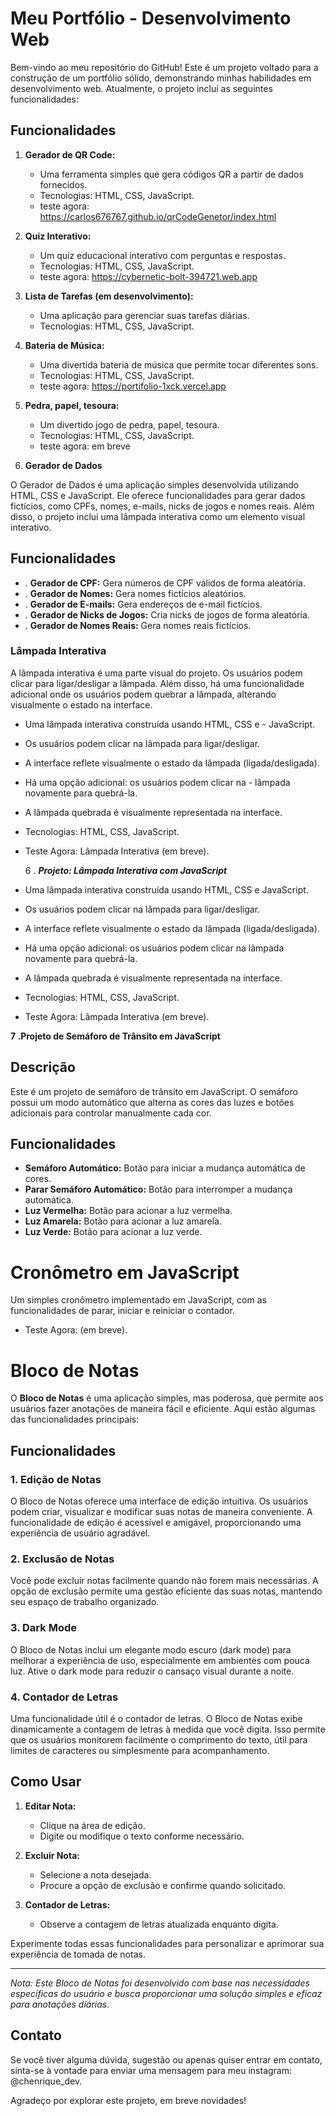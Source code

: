 # Meu Portfólio - Desenvolvimento Web

Bem-vindo ao meu repositório do GitHub! Este é um projeto voltado para a construção de um portfólio sólido, demonstrando minhas habilidades em desenvolvimento web. Atualmente, o projeto inclui as seguintes funcionalidades:

## Funcionalidades

1. **Gerador de QR Code:**
   - Uma ferramenta simples que gera códigos QR a partir de dados fornecidos.
   - Tecnologias: HTML, CSS, JavaScript.
   - teste agora: https://carlos676767.github.io/qrCodeGenetor/index.html

2. **Quiz Interativo:**
   - Um quiz educacional interativo com perguntas e respostas.
   - Tecnologias: HTML, CSS, JavaScript.
   -  teste agora: https://cybernetic-bolt-394721.web.app

3. **Lista de Tarefas (em desenvolvimento):**
   - Uma aplicação para gerenciar suas tarefas diárias.
   - Tecnologias: HTML, CSS, JavaScript.

4. **Bateria de Música:**
   - Uma divertida bateria de música que permite tocar diferentes sons.
   - Tecnologias: HTML, CSS, JavaScript.
   - teste agora: https://portifolio-1xck.vercel.app


5. **Pedra, papel, tesoura:**
   - Um divertido jogo de pedra, papel, tesoura.
   - Tecnologias: HTML, CSS, JavaScript.
   - teste agora: em breve


 6. **Gerador de Dados**


O Gerador de Dados é uma aplicação simples desenvolvida utilizando HTML, CSS e JavaScript. Ele oferece funcionalidades para gerar dados fictícios, como CPFs, nomes, e-mails, nicks de jogos e nomes reais. Além disso, o projeto inclui uma lâmpada interativa como um elemento visual interativo.

## Funcionalidades
- . **Gerador de CPF:** Gera números de CPF válidos de forma aleatória.
- . **Gerador de Nomes:** Gera nomes fictícios aleatórios.
- . **Gerador de E-mails:** Gera endereços de e-mail fictícios.
- . **Gerador de Nicks de Jogos:** Cria nicks de jogos de forma aleatória.
- . **Gerador de Nomes Reais:** Gera nomes reais fictícios.

### Lâmpada Interativa
A lâmpada interativa é uma parte visual do projeto. Os usuários podem clicar para ligar/desligar a lâmpada. Além disso, há uma funcionalidade adicional onde os usuários podem quebrar a lâmpada, alterando visualmente o estado na interface.

- Uma lâmpada interativa construída usando HTML, CSS e - JavaScript.
- Os usuários podem clicar na lâmpada para ligar/desligar.
- A interface reflete visualmente o estado da lâmpada (ligada/desligada).
- Há uma opção adicional: os usuários podem clicar na - lâmpada novamente para quebrá-la.
- A lâmpada quebrada é visualmente representada na interface.
- Tecnologias: HTML, CSS, JavaScript.
- Teste Agora: Lâmpada Interativa (em breve).



  6 . ***Projeto: Lâmpada Interativa com JavaScript***
- Uma lâmpada interativa construída usando HTML, CSS e JavaScript.
- Os usuários podem clicar na lâmpada para ligar/desligar.
- A interface reflete visualmente o estado da lâmpada (ligada/desligada).
- Há uma opção adicional: os usuários podem clicar na lâmpada novamente para quebrá-la.
- A lâmpada quebrada é visualmente representada na interface.
- Tecnologias: HTML, CSS, JavaScript.
- Teste Agora: Lâmpada Interativa (em breve).



 **7 .Projeto de Semáforo de Trânsito em JavaScript** 

## Descrição
Este é um projeto de semáforo de trânsito em JavaScript. O semáforo possui um modo automático que alterna as cores das luzes e botões adicionais para controlar manualmente cada cor.

## Funcionalidades
- **Semáforo Automático:** Botão para iniciar a mudança automática de cores.
- **Parar Semáforo Automático:** Botão para interromper a mudança automática.
- **Luz Vermelha:** Botão para acionar a luz vermelha.
- **Luz Amarela:** Botão para acionar a luz amarela.
- **Luz Verde:** Botão para acionar a luz verde.

 # Cronômetro em JavaScript

Um simples cronômetro implementado em JavaScript, com as funcionalidades de parar, iniciar e reiniciar o contador.
- Teste Agora:  (em breve).



# Bloco de Notas

O **Bloco de Notas** é uma aplicação simples, mas poderosa, que permite aos usuários fazer anotações de maneira fácil e eficiente. Aqui estão algumas das funcionalidades principais:

## Funcionalidades

### 1. Edição de Notas

O Bloco de Notas oferece uma interface de edição intuitiva. Os usuários podem criar, visualizar e modificar suas notas de maneira conveniente. A funcionalidade de edição é acessível e amigável, proporcionando uma experiência de usuário agradável.

### 2. Exclusão de Notas

Você pode excluir notas facilmente quando não forem mais necessárias. A opção de exclusão permite uma gestão eficiente das suas notas, mantendo seu espaço de trabalho organizado.

### 3. Dark Mode

O Bloco de Notas inclui um elegante modo escuro (dark mode) para melhorar a experiência de uso, especialmente em ambientes com pouca luz. Ative o dark mode para reduzir o cansaço visual durante a noite.

### 4. Contador de Letras

Uma funcionalidade útil é o contador de letras. O Bloco de Notas exibe dinamicamente a contagem de letras à medida que você digita. Isso permite que os usuários monitorem facilmente o comprimento do texto, útil para limites de caracteres ou simplesmente para acompanhamento.

## Como Usar

1. **Editar Nota:**
   - Clique na área de edição.
   - Digite ou modifique o texto conforme necessário.

2. **Excluir Nota:**
   - Selecione a nota desejada.
   - Procure a opção de exclusão e confirme quando solicitado.



3. **Contador de Letras:**
   - Observe a contagem de letras atualizada enquanto digita.

Experimente todas essas funcionalidades para personalizar e aprimorar sua experiência de tomada de notas.

---

*Nota: Este Bloco de Notas foi desenvolvido com base nas necessidades específicas do usuário e busca proporcionar uma solução simples e eficaz para anotações diárias.*

## Contato

Se você tiver alguma dúvida, sugestão ou apenas quiser entrar em contato, sinta-se à vontade para enviar uma mensagem para meu instagram: @chenrique_dev.

Agradeço por explorar este projeto, em breve novidades!

